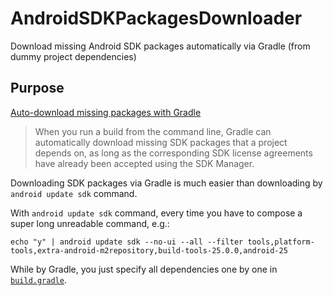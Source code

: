 # AndroidSDKPackagesDownloader
Download missing Android SDK packages automatically via Gradle (from dummy project dependencies)

## Purpose

[Auto-download missing packages with Gradle](https://developer.android.com/studio/intro/update.html#download-with-gradle)

> When you run a build from the command line, Gradle can automatically download missing SDK packages that a project depends on, as long as the corresponding SDK license agreements have already been accepted using the SDK Manager.

Downloading SDK packages via Gradle is much easier than downloading by `android update sdk` command.

With `android update sdk` command, every time you have to compose a super long unreadable command, e.g.:

```console
echo "y" | android update sdk --no-ui --all --filter tools,platform-tools,extra-android-m2repository,build-tools-25.0.0,android-25
```

While by Gradle, you just specify all dependencies one by one in [`build.gradle`](https://github.com/thyrlian/AndroidSDKPackagesDownloader/blob/master/app/build.gradle).
